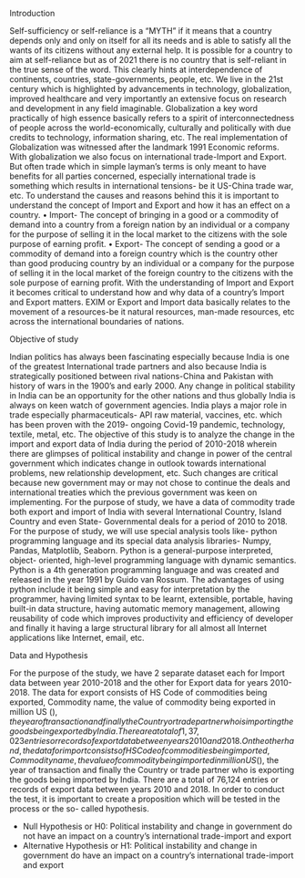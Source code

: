 Introduction

Self-sufficiency or self-reliance is a “MYTH” if it means that a country depends only and only on itself for all its needs and is able to satisfy all the wants of its citizens without any external help. It is possible for a country to aim at self-reliance but as of 2021 there is no country that is self-reliant in the true sense of the word. This clearly hints at interdependence of continents, countries, state-governments, people, etc. We live in the 21st century which is highlighted by advancements in technology, globalization, improved healthcare and very importantly an extensive focus on research and development in any field imaginable. 
Globalization a key word practically of high essence basically refers to a spirit of interconnectedness of people across the world-economically, culturally and politically with due credits to technology, information sharing, etc. The real implementation of Globalization was witnessed after the landmark 1991 Economic reforms. With globalization we also focus on international trade-Import and Export. But often trade which in simple layman’s terms is only meant to have benefits for all parties concerned, especially international trade is something which results in international tensions- be it US-China trade war, etc. To understand the causes and reasons behind this it is important to understand the concept of Import and Export and how it has an effect on a country.
•	Import- The concept of bringing in a good or a commodity of demand into a country from a foreign nation by an individual or a company for the purpose of selling it in the local market to the citizens with the sole purpose of earning profit.
•	Export- The concept of sending a good or a commodity of demand into a foreign country which is the country other than good producing country by an individual or a company for the purpose of selling it in the local market of the foreign country to the citizens with the sole purpose of earning profit.
With the understanding of Import and Export it becomes critical to understand how and why data of a country’s Import and Export matters. EXIM or Export and Import data basically relates to the movement of a resources-be it natural resources, man-made resources, etc across the international boundaries of nations. 

Objective of study

Indian politics has always been fascinating especially because India is one of the greatest International trade partners and also because India is strategically positioned between rival nations-China and Pakistan with history of wars in the 1900’s and early 2000. Any change in political stability in India can be an opportunity for the other nations and thus globally India is always on keen watch of government agencies. India plays a major role in trade especially pharmaceuticals- API raw material, vaccines, etc. which has been proven with the 2019- ongoing Covid-19 pandemic, technology, textile, metal, etc.
 The objective of this study is to analyze the change in the import and export data of India during the period of 2010-2018 wherein there are glimpses of political instability and change in power of the central government which indicates change in outlook towards international problems, new relationship development, etc. Such changes are critical because new government may or may not chose to continue the deals and international treaties which the previous government was keen on implementing. 
For the purpose of study, we have a data of commodity trade both export and import of India with several International Country, Island Country and even State- Governmental deals for a period of 2010 to 2018. For the purpose of study, we will use special analysis tools like- python programming language and its special data analysis libraries- Numpy, Pandas, Matplotlib, Seaborn. 
Python is a general-purpose interpreted, object- oriented, high-level programming language with dynamic semantics. Python is a 4th generation programming language and was created and released in the year 1991 by Guido van Rossum. The advantages of using python include it being simple and easy for interpretation by the programmer, having limited syntax to be learnt, extensible, portable, having built-in data structure, having automatic memory management, allowing reusability of code which improves productivity and efficiency of developer and finally it having a large structural library for all almost all Internet applications like Internet, email, etc. 

Data and Hypothesis

For the purpose of the study, we have 2 separate dataset each for Import data between year 2010-2018 and the other for Export data for years 2010-2018. The data for export consists of HS Code of commodities being exported, Commodity name, the value of commodity being exported in million US ($), the year of transaction and finally the Country or trade partner who is importing the goods being exported by India. There are a total of 1,37,023 entries or records of export data between years 2010 and 2018. On the other hand, the data for import consists of HS Code of commodities being imported, Commodity name, the value of commodity being imported in million US ($), the year of transaction and finally the Country or trade partner who is exporting the goods being imported by India. There are a total of 76,124 entries or records of export data between years 2010 and 2018. In order to conduct the test, it is important to create a proposition which will be tested in the process or the so- called hypothesis. 

- Null Hypothesis or H0:	Political instability and change in government do not have an impact on a country’s international trade-import and export
- Alternative Hypothesis or H1:	Political instability and change in government do have an impact on a country’s international trade-import and export
